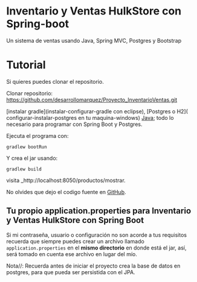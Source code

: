 # Inventario y Ventas HulkStore con Spring-boot
 Un sistema de ventas usando Java, Spring MVC, Postgres y Bootstrap

# Tutorial

Si quieres puedes clonar el repositorio.

Clonar repositorio: https://github.com/desarrollomarquez/Proyecto_InventarioVentas.git

[instalar gradle](instalar-configurar-gradle con eclipse), 
[Postgres o H2]( configurar-instalar-postgres en tu maquina-windows)
[Java](instalar-configurar-jdk-compilador-java-windows/);
todo lo necesario para programar con Spring Boot y Postgres.

Ejecuta el programa con:

`gradlew bootRun`

Y crea el jar usando:

`gradlew build`

visita _http://localhost:8050/productos/mostrar.

No olvides que dejo el codigo fuente en [GitHub](https://github.com/desarrollomarquez/Proyecto_InventarioVentas.git).


## Tu propio application.properties para Inventario y Ventas HulkStore  con Spring Boot

Si mi contraseña, usuario o configuración no son acorde a tus requisitos recuerda que siempre puedes crear un archivo llamado `application.properties` en el **mismo directorio** en donde está el jar, así, será tomado en cuenta ese archivo en lugar del mío.

Nota//: Recuerda antes de iniciar el proyecto crea la base de datos en postgres, para que pueda ser persistida con el JPA.
